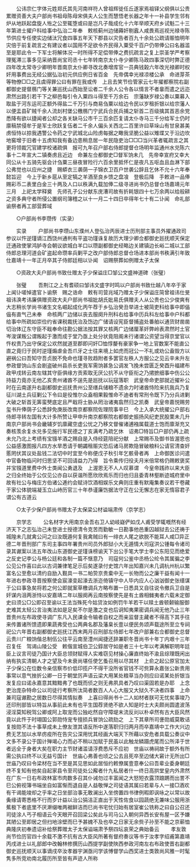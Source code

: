 <!-- { "loadSidebar": true } -->
　　公讳宗仁字体元姓郑氏其先河南祥符人曾祖辉徙任丘遂家焉祖铎父纲俱以公贵累赠资善大夫户部尚书祖母陈母宋俱夫人公生而慧悟老长器之年十一补县学生邻有炉从地跃起盘旋人恠之公至辄堕或曰是岂凡子哉成化十六年举顺天府乡试魁二十三年第进士擢户科给事中弘治二年奉　敕核蓟州边储薅奸剔蠧人咸畏焉巡视光禄寺陈节供应专任使实边储汰冗食四事五年天下郡县以灾告者百九十余处公疏请赈恤明年灾倍于前复疏言之有建议者以国用不足欲令齐民得入粟受千百户仍带俸公曰名器滥至是耶此令一下军士将解体况一时所得不足偿带俸之费抗疏言之复上崇圣学严考察理冤滞三事多见采纳晋尚宝司丞十七年转南京太仆寺少卿陈马政四事深切时弊正德四年改太常寺少卿明年晋南京太仆卿寻改北奏增库官一员典钱榖六年改光禄卿时权奸用事费出无经公据弘治初元供应例日省百金　先帝偶幸光禄凉楼公承　命进芽茶等物僚□□之且虞得罪公曰有罪在我或传　上且去笑节俭管家云七年擢都察院右副都御史提督鴈门等关兼巡抚山西始至讼者二千余人公令各以情言不者辠而遣之远迩肃然出路引若干下之柳邑每引令入粟四斗得至千万余石　宗藩缺岁禄公奏以粟募入取盐于河东运司正额外得盐二千万引与商易刍粟以给边令民以岁租折银以给宗藩人以便盂县矿贼千余人流刦村堡公檄鴈门宁武兵合民兵捕之斩首二百级擒其首恶余党悉降有欲以捷闻者公却之各关缺马公市千三百余匹复请太仆寺马三千分给军士仍时廪稿禁侵牟于是军士欣跃复伍者二千余人偏头关西北二百里许曰草垛山有甘泉甚美虏恒恃以掠我遇警公令药之宁武城北山险虏每据之瞰我坚脆公益以雉堞又于沿边坎地窖增于旧者十五虏知我有备边患稍息居一年民隐吏治□□□当兴革者辄疏言之其更将领裁冗官建学校诸疏俱　报可九年召户部右侍郎提督仓场明年监通州水兑陈六事十二年宣大二镇奏虏且近边　命兼左佥都御史□督军饷未几　先帝幸宣府又幸大同公从十五骑先驱会计刍粟三昼夜冒险行六百余里抵怀仁是夜凡五呕血且血淋下部公弗觉也以应州之捷　赐蟒衣三袭荫一子锦衣卫百户世袭公辞且乞休不允十六年奉　懿旨迎　今上于新乡扈从至定犒之羊酒至良乡馈之盘飡　登极后降　手敕进一品俸　赐彩币二表里白金三十两及人口以秩满九载加俸二级寻进尚书仍总督仓场嘉靖元年三月　上祀太学释奠　先师孔子公分献东庑漕司故有折耗银四十七万余两以给般耕之资多典守者所侵公置纲司簿稽之以十一月二十四日卒得年七十有二讣闻　命礼部谕祭者再工部营葬域 

　　○户部尚书李瓒传（实录） 

　　实录 
　　户部尚书李瓒山东濮州人登弘治丙辰进士历刑部主事员外擢通政司参议以忤逆瑾谪江西饶州通判有平盗功瑾诛复故历大理少卿佥都御史廵抚顺天保定迁通政使掌鸿胪寺会朝议欲城白羊口以瓒副都御史经略边关建镇边长峪二城以工部侍郎总理河道会矿盗起命瓒率兵剿平之改户部侍郎总督仓场进本部尚书秩满引年致仕嘉靖十一年正月卒其子侍郎廷相以讣闻　诏赐祭葬如例赠太子太保 

　　○资政大夫户部尚书致仕赠太子少保谥庄□邹公文盛神道碑（张璧） 

　　张璧 
　　吾荆江之上有耆硕曰邹讳文盛字时鸣以户部尚书致仕越八年卒于家　上闻讣嗟悼遣官卜谕祭　赐之诰命　敕有司营兆域乃赠太子少保谥庄简曾祖讳仕旻祖讳涣考讳廉俱赠资政大夫户部尚书祖妣胡氏妣易氏俱赠夫人从公贵也公少俊爽有大志稍长学尚书诸生文名崛起成化丙午荐于乡弘治癸丑举进士被简吏科给事中即偘偘有直气己未奉　命核两广边储以丧去服阕升刑科右给事中历兵科左给事中户科都给事中所疏如崇俭约省课税裁抚治及饬边广储请设宪臣督捕盗处番舶以通货财凿凿切治体辽东守臣不戢奉命往勘公据法按其罪又核两广边储厘革奸弊岭表肃然时土官岑浚谋叛公谓叛起于激而成于堂乃亟上处分状竟阻阁未行诸谓公资望当得京堂官以忤权贵乃出守保定公欢然就道至郡即问奸□恤惇嫠有豪家争一地上官数案不能直公直之竟归于民时逆瑾煽虐金吾爪牙之士往来境上如虎而冠公一不礼或劝公盍毁方以避祸公曰吾知守吾贞脱不免命也瑾寻败趋附者多罢官左秩人方服公之见云辛未升左参政督饷山东会剧盗破州县杀长吏我军需饷甚急公调发飞挽未尝匮乏癸酉升福建布政甲戌转云南左辖其守臣俱缘方贡索取无厌公抗不从守臣衔之乃捃摭细事中伤公公持益力竟亦无他乙亥贵州诸酋不逞先是廵抚以玩寇落职　武皇帝命吏部就近擢补公时在云南遂升右副都御史巡抚贵州公至缮兵储粮不遗余力时诸酋恃险来抗我兵乃复征川湖土兵征剿公下令曰是役惟尔众盍相果毅惟命不迪者有常刑令既下乃分兵进剿大破之斩首无筭蛮僰底定且严戢将士胁从罔治诸夷翕然归之凯奏　武皇帝嘉悦赐劳玺书升俸荫子公悉辞免庚辰改南京都察院佐理院事辛巳　今上入承大统擢公户部右侍郎寻转左国有大计多所赞让甲申升南京都察院右都御史振扬风纪吏民股栗未几升南京户部尚书会畿辅岁饥廪藏空虚公忧之乃移文督催诸逋襁属载道士饱而廪渐充又奏核羡余复水兑多见施行军民德之丁亥满考乃疏乞休　诏弗□特旨□户部仍再上疏未允乃北上考绩有宝镪羊酒之赐自是入侍经筵陪祀分献　上常赐币及御书皆渥恩也公益感激图报凡四方水旱悉请于朝蠲租赈灾恐后诸马房欺隐冒破粮料公请官清查奸慝罔伏其议处盐钱二法切中时宜至今称便戊子秋引年乞骸骨者再　上命御医诊问遣中官备物临问时归思坚不可回请益力乃得　旨令乘传归役夫月米倍常格仍赐敕褒奖并宝镪道里费中外士类闻公勇退及　上渥恩无不人人叹慕谓　今皇帝践祚以来大臣之归全终始于公仅见公亦自以获谐所愿欣欣焉乐而归也归且委青林壑断迹城府里中故有社公与梅庄方伯诸公逓约会赋诗饮酒相娱乐文典则庄重有默庵集奏议若干卷藏于家公体貌端凝玉立山峙历官三十年恭谨廉饬据法守正在公无懈志在家无惰容君子谓公有古道云 

　　○太子少保户部尚书赠太子太保梁公材谥端肃传（京学志） 

　　京学志 
　　公名材字大用南京金吾右卫人幼岐嶷俨如戊人甫受学辄嘅然有经济天下之志弘治己未登进士授德清令克苦而勤敏一日勘事他邑重囚越狱去公还祷于城隍未几就禽公问之曰汝既遁何复我禽贼曰有一绯衣人尾之欲脱不能耳人咸□异正德二年晋刑部广东司主事四年署贵州司员外郎狱小大无遁情大司寇洪公锺每令诸司录其谳案以法五年改山东道御史逆瑾诛榜谕天下出公手笔大学士李公东阳见而绝爱之反史记李公与杨公廷和各制一篇不惬意乃　司寇何公鉴中丞杨公纶令其属徧之李公见公作喜曰此以古词兼律笔足示后矣遂录付史馆六年出知嘉兴未几调杭州杭以繁富名公至愈以清约自励入觐具一书二帕贽京贵槖中无一长物而公之廉干益有闻十一年进右参政寻晋按察使会宸濠变起濠去浙迩倚镇守中人毕内应人心汹汹御史张缙谋于公曰事急矣将若之何公即就案草檄调兵方略布置一日悉具又自往说令撤兵卫自是奸谋内沮两浙恃以安嘉靖二年以服阕再云南按察使先是有土酋相雠夷者六载未定御史曰须公□公即召至谕以王法当殊死今姑贷汝如例罚牛羊若干以赎土酋顿颡输服御史难其太轻公言治夷法如是足矣不尔是激之变也后诇知夷果密调兵闻无他乃止三年晋贵州左布政使寻调广东凡入民课金令输者自权之而亲监督主藏者不得高下其手往来传置诸所馈遗即果蔬弗受也公两典名郡及藩臬长壹以便民务颂声载途所至立专祠祀公六年晋右副都御史廵抚江西末两月召刑部左侍郎七年改户部兼右佥都御史总督云贵川广粮饷偕总制伍公往平云南至澧州闻捷还辞兼职冬晋尚书十年丁内艰十三年召复任　驾谒山陵公受　敕偕宣城伯卫公錞居守如是者三十七年以考满解职明年廷臣上议言司徒乃国计大臣总领财赋得人实难窃见材操心廉直终始不渝且综理既闲出纳有执实清朝人才之望及今未衰尚堪任使乞蚤召用以尽其材　上俞之起公原官加太子少保公在位数令亲信察市价低印揽户不得干没所省官钱不可赀算永嘉张公新贵用事常以意气挫折公卿一日于朝堂厉声语云梁大用某处粮草当办则应曰诺某处折银当发复应曰诺永嘉意其黯黯弗了也既而侦之则无弗夙具者乃叹曰渠固若是办耶　上念吏治庞杂特命公以司徒行考察所汰简者数百人人心大服又大狱久不决者四事　上命兼司寇谳勘之居数日尽得其情拟奏　上喜曰得尚书十二人如材者朕可无忧矣事竣乃还印刑部皆以特旨从事前此未有也平生国荐贤绝不欲人知是时士大夫颇尚圆遣波荡浸淫莫知税驾公卿或阿上取宠而公独屹然自守障堤末流反刓以朴卓然有古大臣风然竟以此忤于时翊国公郭勋恃宠专擅损兵冒饷公疏劾之　上下其章所司詟勋威莫敢诘复按勋不法十事草成未上僚友泄其语反所中遂落职归归两月而卒嘉靖中工作大兴边费无艺加以水旱疠疫所在告灾公深用忧其经画大端天下所藉以安危者具载公奏议中文多不录公于国计殚竭心力而必不稍以加赋于民虽以此触龙鳞蹑虎尾而公所泽于世者远全于身者大矣在职力主节财诸滥请浮费悉斥不应初　世庙以祷祠故于额外有所需公执曰终不以无益亏国计　世庙心弗善也顷之公去且死卒至边储大窘计无所出□世庙乃叹曰令梁材在当不至是其见思如此居恒约敕僚属壹意奉公曰吾辈业委身朝廷终不复知有他矣自起家县令至司徒处公廨者什九私居者什一终日高拱堂皇内外肃然在广东一日右布政林富市肉数多召其仆诫勿过丰富闻之大怒短衣露顶踉蹡而出詈不巳公俯视簿书端坐自如富惭而退自是人益敬惮之司徒语其属曰若辈与人一接□酒欢有干谒能竣却之乎率之日坐部治事无敢澜出入坐傍置四书律例暇即讽咏之以常以故夤缘请寄悉格不行而岁计益以治公狷洁正直出于天性佐食以园蔬绝无兼味公服用浙蕉极下者底里不厌澣缀唯两裾鲜洁而巳尚书宅忧归始有居室崔公铣称之曰自公召还司徒涂人丐子相语云今天眼开召回梁公矣此与司马公入朝何异西长安有屋一区予嫌其陋公至即居之但扫地涂壁而巳予甚媿不及也卒之日家无余赀子孙至不能之京蕲恤典隆庆初奉遗诏补给祭葬赠太子太保谥端肃予祭四坛哀荣之典始备云 
　　孝友敦尚节俭历官四十余载不激不抗有古大臣风所著有督府奏议等书于汝孝字绍甫第嘉靖丙戌进士以礼部郎中改翰林修撰历山西提学副使陜西参政河南左右布政使晋右副都御史巡抚顺天以事谪戌卒汝孝器宇渊亟问学该愽督学山西奖进士类敦尚风雅一时髦隽多所竞劝南北履历所至皆有声迹人所称 

